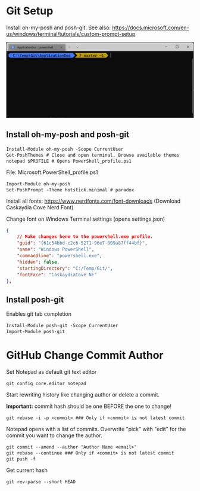 # Git Setup

Install oh-my-posh and posh-git. See also: https://docs.microsoft.com/en-us/windows/terminal/tutorials/custom-prompt-setup

![](WindowsTerminal.png)

## Install oh-my-posh and posh-git
```
Install-Module oh-my-posh -Scope CurrentUser
Get-PoshThemes # Close and open terminal. Browse available themes
notepad $PROFILE # Opens PowerShell_profile.ps1
```

File: Microsoft.PowerShell_profile.ps1
```
Import-Module oh-my-posh
Set-PoshPrompt -Theme hotstick.minimal # paradox
```

Install all fonts: https://www.nerdfonts.com/font-downloads (Download Caskaydia Cove Nerd Font)

Change font on Windows Terminal settings (opens settings.json)

```json
{
    // Make changes here to the powershell.exe profile.
    "guid": "{61c54bbd-c2c6-5271-96e7-009a87ff44bf}",
    "name": "Windows PowerShell",
    "commandline": "powershell.exe",
    "hidden": false,
    "startingDirectory": "C:/Temp/Git/",
    "fontFace": "CaskaydiaCove NF"
},
```

## Install posh-git
Enables git tab completion
```
Install-Module posh-git -Scope CurrentUser
Import-Module posh-git
```

# GitHub Change Commit Author

Set Notepad as default git text editor
```
git config core.editor notepad
```
Start rewriting history like changing author or delete a commit.

**Important:** commit hash should be one BEFORE the one to change!
```
git rebase -i -p <commit> ### Only if <commit> is not latest commit
```

Notepad opens with a list of commits. Overwrite "pick" with "edit" for the commit you want to change the author.

```
git commit --amend --author "Author Name <email>"
git rebase --continue ### Only if <commit> is not latest commit
git push -f
```

Get current hash

```
git rev-parse --short HEAD
```
